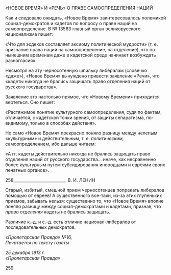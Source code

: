 «НОВОЕ ВРЕМЯ» И «РЕЧЬ» О ПРАВЕ САМООПРЕДЕЛЕНИЯ НАЦИЙ

Как и следовало ожидать, «Новое Время» заинтересовалось полемикой социал-демократов и кадетов по вопросу о праве наций на самоопределение. В № 13563 глав­ный орган великорусского национализма пишет:

«Что для эсдеков составляет аксиому политической мудрости» (т. е. признание права наций на само­определение, на отделение), «то по нынешним временам даже в кадетской среде начинает возбуждать разногласия».

Несмотря на эту черносотенную шпильку либералам (словечко «даже»), «Новое Время» вынуждено привести заявление «Речи», что «кадеты никогда не брались защи­щать право отделения наций от русского государства».

Заявление это настолько прямое, что «Новому Времени» приходится вертеться. Оно пишет:

«Растяжимое понятие культурного самоопределения, судя по фактам, отличается, с кадетской точки зрения, от защиты сепаратизма, по-видимому, только в способах действия».

Но само «Новое Время» прекрасно поняло разницу между нелепым «культурным» и действительным, т. е. _политическим,_ самоопределением, ибо дальше читаем:

«А гг. кадеты действительно никогда не брались защищать право отделения наций от русского госу­дарства... иначе, как несравненно более культурным путем субсидирования инородцами и евреями своих печатных органов».

  

258__________________________ В. И. ЛЕНИН

Старый, избитый, смешной прием черносотенцев попрекать либералов помощью от евреев! А существенного все-таки, из-за этих глупеньких приемов, забывать нельзя: существенно то, что «Новое Время» вполне поняло разницу между социал-демократами и кадетами, признав, что _право отделения_ кадеты не брались защищать.

Различие к.-д. и с.-д. есть отличие национал-либералов от последовательных демо­кратов.

_«Пролетарская Правда» №16,                                                        Печатается по тексту газеты_

_25 декабря 1913 г.                                                                        «Пролетарская Правда»_

  

259